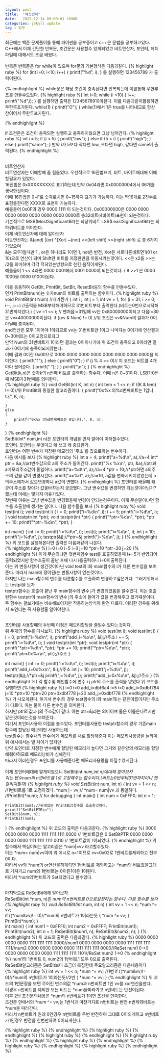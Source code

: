 ```yaml
---
layout: post
title:  "여섯번째"
date:   2022-12-14 09:00:01 +0900
categories: jekyll update
tag : 업무
---
```

최근에는 백준 문제풀이를 통해 파이썬을 공부중이고 c++은 문법을 공부하고있다.<br/>
C++에서 이제 간단한 반복문, 조건문은 사용할수 있게되었고 비트연산자, 포인터, 헤더파일에 대해서도 조금 배웠다.<br/><br/>
반복문
반복문은 for while이 있으며 for문의 기본형식은 다음과같다.
{% highlight ruby %}
for (int i=0; i<10; i++)
{
  printf("%d", i);
}
를 실행하면 123456789 가 출력이된다.

{% endhighlight %}
while문은 해당 조건이 충족된다면 반복되는데 이를통해 무한루프를 만들수도있다.
{% highlight ruby %}
int i=0;
while (i <10)
{
  i++;
  printf("%d",i);
}
를 실행하면 출력은 12345678910이된다. 이를 다음과같이활용하면 무한루프가된다.
while(1)
{
  printf("O");
}
while(1)에서 1은 true를 나타내므로 항상 참이어서 무한루프가된다.

{% endhighlight %}

if 조건문은 조건이 충족되면 실행하고 충족하지않으면 그냥 넘어간다.
{% highlight ruby %}
	int i = 5;
	if (i < 5)
	{
		printf("low");
	}
	else if (5 < i)
	{
		printf("high");
	}
	else
	{
		printf("same");
	}
  만약 i가 5보다 작다면 low, 크다면 high, 같다면 same이 출력된다.
{% endhighlight %}

<br/>비트연산자<br/>
비트연산자는 이해할때 좀 힘들었다. 우선적으로 16진법표기, 비트, 바이트에대해 이해할필요가 있었다.<br/>
16진법은 0xXXXXXXXX로 표기하는데 만약 0x04라면 0x00000004에서 06개를 생략한것이다.<br/>
이때 16진법은 0~F로 숫자로치면 0~15까지 표기가 가능하다. 이는 딱16개로 2진수로 표현을한다면 XXXX로 표현이 가능하다.<br/>
예를들어 0x0F의 경우 0000 1111 이 되는것이다. 0x00000000은 0000 0000 0000 0000 0000 0000 0000 0000로 총32비트(4바이트)표현이 되는것이다.<br/>
기본적으로 MSB(MostSignificantBit)는 최상위비트 LSB(LeastSignificantBit)는 최하위비트를 의미한다.<br/>
이제 비트연산자에 대해 알아보자 <br/>
비트연산자는 &(and) |(or) ^(Xor) ~(not) <<(left shift) >>(right shift) 로 총 6가지가있으며<br/>
&는 모두1일때만 1 , or은 하나라도 1이면 1, not은 반전, Xor은 서로다른비트면1(01 or 10)으로 연산이 되며
Shift란 비트를 지정한만큼 이동시키는것이다. <<은 x2를 >>는 /2를 의미하며 각각 적혀있는방향으로 한칸 움직이게된다.<br/>
예를들어 1 << 4라면 0000 0001에서 0001 0000이 되는것이다. / 8 >>1 은 0000 1000을 0000 0100이된다.<br/>

이를 응용하여 GetBit, PrintBit, SetBit, ResetBit등의 함수를 만들수있다.<br/>
먼저 PrintBit(num)는 숫자num의 비트를 출력하는 함수이다.
{% highlight ruby %}
void PrintBit(int Num) //내가짠거
{
	int i ;
	int j = 1;
	int vv = 1;
	for (i = 31; i >= 0; i--, j++) //출력을 MSB부터해야하므로 31번비트부터 출력한다.(비트는0번으로시작해 31번까지있다.)
	{
		vv =1 << i;   // 맨처음i=31일때 vv는 0x80000000이되고 다음i=30은 vv=40000000이된다.
		if ((vv & Num) != 0)
    //위 조건은 vv&Num의 결과가 0이 아닐때 충족된다.<br/>and연산은 모두 1이어야 1이되므로 vv는 31번비트만 1이고 나머지는 0이기에 연산결과 0~30비트는 0이고정으로되고 <br/>
    만약 Num의 31번비트가 1이라면 결과는 0이아니기에 위 조건이 충족되고 0이라면 결과가 0이기에 충족이되지않는다.<br/>
    이때 결과 0이란 0x00으로 0000 0000 0000 0000 0000 0000 0000 0000을 의미한다.
		{
			printf("1");
		}
		else
		{
			printf("0");
		}
		if (j % 4 == 0)// 이 코드는 비트를 4개마다 끊어준다.
		{
			printf(" ");
		}
	}
	printf("\n");
}
{% endhighlight %}
<br/>
GetBit(k,n)은 숫자k의 n번째 비트를 출력하는 함수다. 이때 n은 0~31이다. LSB가0번째 MSB가31번째를 의미한다.<br/>
{% highlight ruby %}
void GetBit(int K, int n)
{
	int tem = 1 << n;
	if ((K & tem) != 0)//위 PrintBit와 동일한 알고리즘이다.
	{
		printf("0x%x 의%d번째비트는 1입니다.", K, n);

	}
	else
	{
		printf("0x%x 의%d번째비트는 0입니다.", K, n);
	}

}
{% endhighlight %}
<br/>
SetBit(int* num,int n)은 포인터의 개념을 먼저 알아야 이해할수있다.<br/>
포인터. 포인터는 무엇이고 왜 쓰고 왜 중요한가.<br/>
포인터는 어떤 변수가 저장된 메모리의 '주소'를 값으로하는 변수이다.<br/>
다음 예시를 보자
{% highlight ruby %}
	int a = 4;
	printf("a=%d\n", a);//a=4
	int* ptr = &a;//prt변수값으로 a의 주소가 들어간다.
	printf("%x %x\n", ptr, &a);//ptr과 a메모리주소값이 동일하다.
	printf("a=%d\n", a);//a=4
	*ptr = 10;//*ptr하면 a의주소의 값을 같이 변경시킨다.
	printf("a=%d", a);//a=10, a값을 변화시키지않았는데 a의주소에가서 값으변경하니 a값이 변했다.
{% endhighlight %}
포인터를 배울때 왜 굳이 주소를 찾아가 값을바꾸는지 궁금했다. 그냥 변수값을 변경하면 되는것이아닌가? 했는데 이에는 몇가지 이유가있다.<br/>
첫번째 이유는 그냥 변수값을 변경했을때 변경이 안되는경우이다. 이게 무슨말이냐면 함수를 호출할때 생기는 일이다.
다음 함수들을 보자
{% highlight ruby %}
void test(int i);
void test(int i)
{
	i = 0;
	printf("i=%d\n", i);
	i += 5;
	printf("i=%d\n", i);
}
void testptr(int *ptr);
void testptr(int *ptr)
{
	printf("*ptr=%d\n", *ptr);
	*ptr += 10;
	printf("*ptr=%d\n", *ptr);
}

int main()
{
	int i = 0;
	printf("i=%d\n", i);
	test(i);
	printf("i=%d\n", i);
	int j = 10;
	printf("j=%d\n", j);
	testptr(&j);//*ptr=&j
	printf("j=%d\n", j);
}
{% endhighlight %}
위 코드를 실행해본다면 출력은 다음과같이 나온다.<br/>
{% highlight ruby %}
i=0
i=0
i=5
i=0
j=10
*ptr=10
*ptr=20
j=20
{% endhighlight %}
이게 무슨의냐면 첫번째함수 test를 호출하였을때 i+=5가 반영되어 출력되었지만 함수호출이 끝난 후에 다시 i를출력하니 i=0이출력된다.<br/>
이는 위 변동사항이 생긴것이아닌 void test의 i와 main함수의 i가 다른 변수임을 보여준다. 따라서 main에 정이된i는 변동사항이 없는것이다.<br/>
하지만 나는 main함수의 변수를 다른함수를 호출하여 변경하고싶은거다. 그러기위해서는 testpt을 보자<br/>
testptr함수는 호출이 끝난 후 main함수의 변수 j가 변경되었음을 알수있다. 이는 호출된함수 testptr이 main함수의 변수 j의 주소에 들어가 값을 변경해주고 왔기때문이다.<br/>
두 함수는 겉보기에는 비슷해보이지만 작동하는방식이 완전 다르다. 이러한 경우를 위해서 포인터는 꼭 사용할줄 알아야한다.<br/><br/>

포인터를 사용할때의 두번째 이점은 메모리할당을 줄일수 있다는것이다. <br/>
위 두개의 함수를 다시보자. 
{% highlight ruby %}
void test(int i);
void test(int i)
{
	i = 0;
	printf("i=%d\n", i);
	printf("add_i=%x\n", &i);//주소
	i += 5;
	printf("i=%d\n", i);
}
void testptr(int *ptr);
void testptr(int *ptr)
{
	printf("*ptr=%d\n", *ptr);
	*ptr += 10;
	printf("*ptr=%d\n", *ptr);
	printf("ptr=0x%x\n", ptr);//주소
}

int main()
{
	int i = 0;
	printf("i=%d\n", i);
	test(i);
	printf("i=%d\n", i);
	printf("add_i=0x%x\n", &i);//주소
	int j = 10;
	printf("j=%d\n", j);
	testptr(&j);//*ptr=&j
	printf("j=%d\n", j);
	printf("add_j=0x%x\n", &j);//주소
}
{% endhighlight %}
각 함수및 메인함수에 변수 i j ptr의 주소를 출력을 넣었다 위 코드를 실행하면
{% highlight ruby %}
i=0
i=0
add_i=dbf6a4
i=5
i=0
add_i=0xdbf784
j=10
*ptr=10
*ptr=20
ptr=0xdbf778
j=20
add_j=0xdbf778
{% endhighlight %}
가 나오게된다. 여기서 변수i의 경우 test함수의 i와 main의i는 같은이름이지만 주소가 다르다. 이는 둘이 다른 변수임을 의미한다.<br/>
하지만 ptr의 값과 j의 주소값이 같다. 이는 ptr=&j라는 의미이며 둘은 이름은다르지만 같은것이라는것을 보여준다.<br/>
여기서 포인터사용의 이점을 볼수있다. 포인터를사용한 testptr함수의 경우 기존main함수에 할당된 메모리만 사용하는데<br/>
test함수는 함수내의 변수i에게 메모리를 새로 할당해준다 이는 메모리사용량을 늘리며 위 예시에서는 별 차이가 없지만<br/>
만약 포인터로 지정한 변수에게 할당된 메모리가 높다면 그거와 같은양의 메모리를 할당해줘야하므로 메모리낭비가 심해진다<br/>
따라서 이러한경우 포인터를 사용해준다면 메모리사용량을 아낄수있게된다.<br/><br/>
이제 포인터에대해 알게되었으니 SetBit(int *num,int n)에대해 알아보자<br/>
이는 변수num의 n번비트를 1로 고정해주는 함수이다.(비트는0번부터31번까지이니 햇갈리지말자)
{% highlight ruby %}
void SetBit(int* num, int n) 
{
	int vv = 1 << n; //1번비트를 1로 고정하겠다.
	*num |= vv;// *num= num|vv 과 동일하다.
	//PrintBit(*num); // for debugging
}
int main()
{
	int num = 0xFFF0;
	int n = 1;
	
	PrintBit(num);//위에있는 PrintBit함수를 호출한것이다.
	printf("SetBitPTR\n");
	SetBit(&num, n);
	PrintBit(num);
}
{% endhighlight %}
위 코드의 출력은 다음과같다.
{% highlight ruby %}
0000 0000 0000 0000 1111 1111 1111 0000 // 1번비트값은 0
SetBitPTR
0000 0000 0000 0000 1111 1111 1111 0010 // 1번비트값이 1이되었다.
{% endhighlight %}
위 함수에서 핵심이되는 알고리즘은 *num|=vv 라고할수있다.<br/>
이는 *num= num|vv이며 위 예시로 n=1이므로 vv=0x02로 1번비트를제외하고 전부 0이다.<br/>
따라서 vv와 *num의 or연산을하게되면 1번비트를 제외하고는 *num의 비트값을그대로 가져가고 num의 1번비트는 0이든1이든 1이된다.</br>
따라서 *num의1번비트가 Set되었다고 볼수있다.<br/><br/>

마지막으로 ReSetBit에해 알아보자<br/>
ReSetBit(int *num, n)은 *num의 n번비트를 0으로설정하는 함수다. 다음 함수를 보자
{% highlight ruby %}
void ReSetBit(int* num, int n)
{
	int vv = 1 << n;
	*num ^= vv;		
	if ((*num&vv)!= 0)//*num의 n번비트가 1이라는뜻
	{
		*num ^= vv;
	}
	PrintBit(*num);	
}					
int main()
{
	int num1 = 0xFFF0;
	int num2 = 0xFFFF;
	PrintBit(num1);
	PrintBit(num2);
	int n = 1;
	ReSetBit(&num1, n);
	ReSetBit(&num2, n);
}
{% endhighlight %}
위 코드의 출력은 다음과같다.
{% highlight ruby %}
0000 0000 0000 0000 1111 1111 1111 0000//num1
0000 0000 0000 0000 1111 1111 1111 1111//num2
0000 0000 0000 0000 1111 1111 1111 0000//ReSet num1 0->0
0000 0000 0000 0000 1111 1111 1111 1101//ReSet num2 1->0
{% endhighlight %}
num1의 1번비트 0, num2의 1번비트1 모두 0으로 출력된다.<br/>
ReSetBit알고리즘은 SetBit보다 조금더 복잡한데 주요알고리즘은 다음내용이다<br/>
{% highlight ruby %}
	int vv = 1 << n;
	*num ^= vv;		//1번
	if ((*num&vv)!= 0)//*num의 n번비트가 1이라는뜻//2번
	{
		*num ^= vv;
	}
{% endhighlight %}
위 코드의 1번문장을 보면 주어진 변수의값 *num과 n번비트만 1인 vv를 xor연산을한다.<br/>
이경우 n번비트를 제외한 모든 비트는 *num을따라가고 n번비트는 반전이된다.<br/>
이후 2번 조건문의내용은 *num의 n번비트가 1이면 조건을 만족한다.<br/>
조건문 안에서의 *num ^= vv;는 1번식과 마찬가지로 n번비트는 반전 n번제외비트는 *num을 따라간다.<br/>
따라서 n번비트가 원래 0인경우 n번비트를 두번 반전하여 그대로 0이되게하고 n번비트가1인경우 반전을 한번만하여 0이되게한다.







{% highlight ruby %}
{% endhighlight %}
{% highlight ruby %}
{% endhighlight %}
{% highlight ruby %}
{% endhighlight %}
{% highlight ruby %}
{% endhighlight %}
{% highlight ruby %}
{% endhighlight %}
{% highlight ruby %}
{% endhighlight %}
{% highlight ruby %}
{% endhighlight %}
